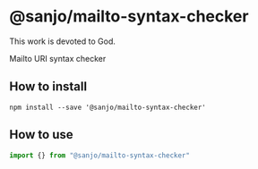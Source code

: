# @sanjo/mailto-syntax-checker

This work is devoted to God.

Mailto URI syntax checker

## How to install

```
npm install --save '@sanjo/mailto-syntax-checker'
```

## How to use

```js
import {} from "@sanjo/mailto-syntax-checker"
```

